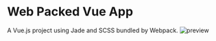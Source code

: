 # Web Packed Vue App

A Vue.js project using Jade and SCSS bundled by Webpack.
![preview](https://image.ibb.co/joq1Jc/image.png)
